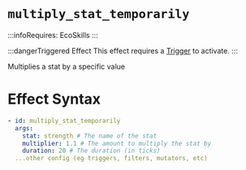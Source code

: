# `multiply_stat_temporarily`
:::infoRequires:
EcoSkills
:::

:::dangerTriggered Effect
This effect requires a [Trigger](https://plugins.auxilor.io/effects/all-triggers) to activate.
:::

Multiplies a stat by a specific value
# Effect Syntax
```yaml
- id: multiply_stat_temporarily
  args:
    stat: strength # The name of the stat
    multiplier: 1.1 # The amount to multiply the stat by
    duration: 20 # The duration (in ticks)
  ...other config (eg triggers, filters, mutators, etc)
```
